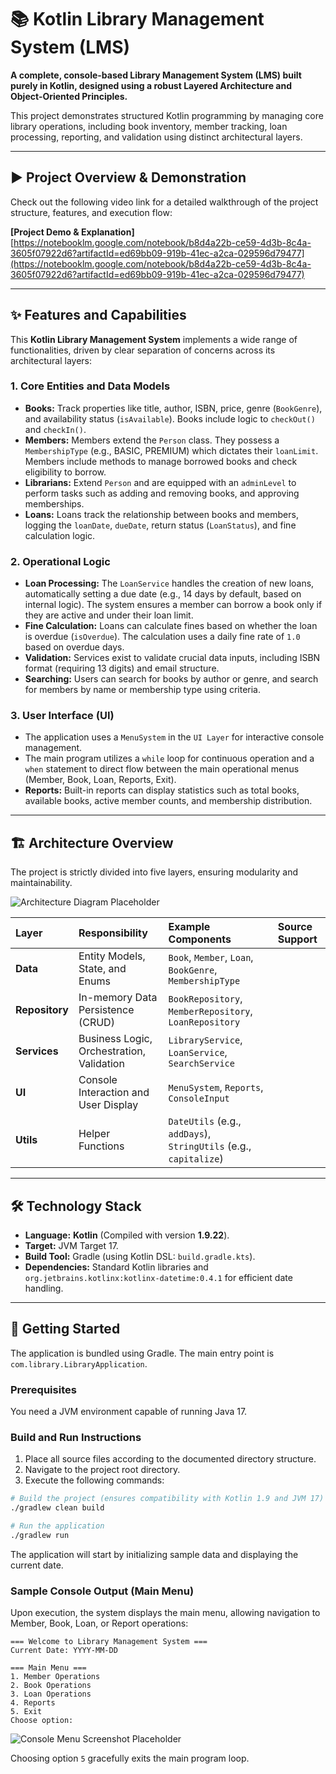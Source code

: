 # 📚 Kotlin Library Management System (LMS)

**A complete, console-based Library Management System (LMS) built purely in Kotlin, designed using a robust Layered Architecture and Object-Oriented Principles.**

This project demonstrates structured Kotlin programming by managing core library operations, including book inventory, member tracking, loan processing, reporting, and validation using distinct architectural layers.

---

## ▶️ Project Overview & Demonstration

Check out the following video link for a detailed walkthrough of the project structure, features, and execution flow:

**[Project Demo & Explanation]**
[https://notebooklm.google.com/notebook/b8d4a22b-ce59-4d3b-8c4a-3605f07922d6?artifactId=ed69bb09-919b-41ec-a2ca-029596d79477](https://notebooklm.google.com/notebook/b8d4a22b-ce59-4d3b-8c4a-3605f07922d6?artifactId=ed69bb09-919b-41ec-a2ca-029596d79477)

---

## ✨ Features and Capabilities

This **Kotlin Library Management System** implements a wide range of functionalities, driven by clear separation of concerns across its architectural layers:

### 1. Core Entities and Data Models
*   **Books:** Track properties like title, author, ISBN, price, genre (`BookGenre`), and availability status (`isAvailable`). Books include logic to `checkOut()` and `checkIn()`.
*   **Members:** Members extend the `Person` class. They possess a `MembershipType` (e.g., BASIC, PREMIUM) which dictates their `loanLimit`. Members include methods to manage borrowed books and check eligibility to borrow.
*   **Librarians:** Extend `Person` and are equipped with an `adminLevel` to perform tasks such as adding and removing books, and approving memberships.
*   **Loans:** Loans track the relationship between books and members, logging the `loanDate`, `dueDate`, return status (`LoanStatus`), and fine calculation logic.

### 2. Operational Logic
*   **Loan Processing:** The `LoanService` handles the creation of new loans, automatically setting a due date (e.g., 14 days by default, based on internal logic). The system ensures a member can borrow a book only if they are active and under their loan limit.
*   **Fine Calculation:** Loans can calculate fines based on whether the loan is overdue (`isOverdue`). The calculation uses a daily fine rate of `1.0` based on overdue days.
*   **Validation:** Services exist to validate crucial data inputs, including ISBN format (requiring 13 digits) and email structure.
*   **Searching:** Users can search for books by author or genre, and search for members by name or membership type using criteria.

### 3. User Interface (UI)
*   The application uses a `MenuSystem` in the `UI Layer` for interactive console management.
*   The main program utilizes a `while` loop for continuous operation and a `when` statement to direct flow between the main operational menus (Member, Book, Loan, Reports, Exit).
*   **Reports:** Built-in reports can display statistics such as total books, available books, active member counts, and membership distribution.

---

## 🏗️ Architecture Overview

The project is strictly divided into five layers, ensuring modularity and maintainability.

![Architecture Diagram Placeholder](https://via.placeholder.com/800x400?text=Layered+Architecture+Diagram)

| Layer | Responsibility | Example Components | Source Support |
| :--- | :--- | :--- | :--- |
| **Data** | Entity Models, State, and Enums | `Book`, `Member`, `Loan`, `BookGenre`, `MembershipType` | |
| **Repository** | In-memory Data Persistence (CRUD) | `BookRepository`, `MemberRepository`, `LoanRepository` | |
| **Services** | Business Logic, Orchestration, Validation | `LibraryService`, `LoanService`, `SearchService` | |
| **UI** | Console Interaction and User Display | `MenuSystem`, `Reports`, `ConsoleInput` | |
| **Utils** | Helper Functions | `DateUtils` (e.g., `addDays`), `StringUtils` (e.g., `capitalize`) | |

---

## 🛠️ Technology Stack

*   **Language:** **Kotlin** (Compiled with version **1.9.22**).
*   **Target:** JVM Target 17.
*   **Build Tool:** Gradle (using Kotlin DSL: `build.gradle.kts`).
*   **Dependencies:** Standard Kotlin libraries and `org.jetbrains.kotlinx:kotlinx-datetime:0.4.1` for efficient date handling.

---

## 🚀 Getting Started

The application is bundled using Gradle. The main entry point is `com.library.LibraryApplication`.

### Prerequisites
You need a JVM environment capable of running Java 17.

### Build and Run Instructions

1.  Place all source files according to the documented directory structure.
2.  Navigate to the project root directory.
3.  Execute the following commands:

```bash
# Build the project (ensures compatibility with Kotlin 1.9 and JVM 17)
./gradlew clean build

# Run the application
./gradlew run
```
The application will start by initializing sample data and displaying the current date.

### Sample Console Output (Main Menu)

Upon execution, the system displays the main menu, allowing navigation to Member, Book, Loan, or Report operations:

```
=== Welcome to Library Management System ===
Current Date: YYYY-MM-DD

=== Main Menu ===
1. Member Operations
2. Book Operations
3. Loan Operations
4. Reports
5. Exit
Choose option: 
```

![Console Menu Screenshot Placeholder](https://via.placeholder.com/600x300?text=Screenshot+of+Console+Menu)

Choosing option `5` gracefully exits the main program loop.
